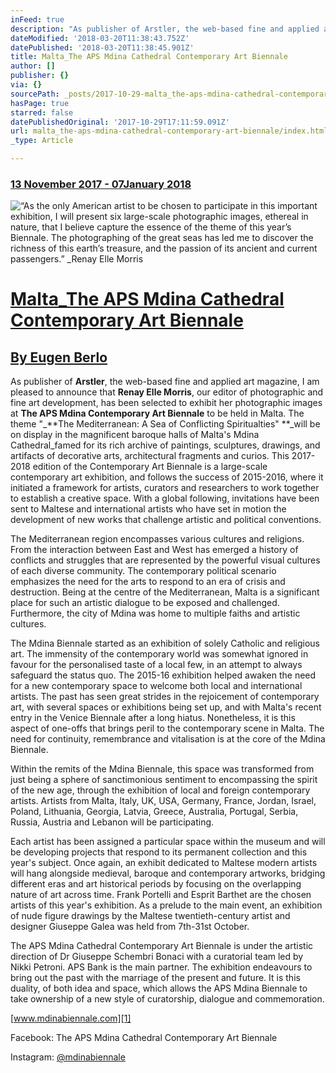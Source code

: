 ```yaml
---
inFeed: true
description: "As publisher of Arstler, the web-based fine and applied art magazine, I am pleased to announce that Renay Elle Morris, our editor of photographic and fine art development, has been selected to exhibit her photographic images at The APS Mdina Contemporary Art Biennale to be held in Malta. The theme “The Mediterranean: A Sea of Conflicting Spiritualties”\_will be on display in the magnificent baroque halls of Malta’s Mdina Cathedral_famed for its rich archive of paintings, sculptures, drawings, and artifacts of  decorative arts, architectural fragments and curios. This 2017-2018 edition of the Contemporary Art Biennale is a large-scale contemporary art exhibition, and follows the success of 2015-2016, where it initiated a framework for artists, curators and researchers to work together to establish a creative space. With a global following, invitations have been sent to Maltese and international artists who have set in motion the development of new works that challenge artistic and political conventions."
dateModified: '2018-03-20T11:38:43.752Z'
datePublished: '2018-03-20T11:38:45.901Z'
title: Malta_The APS Mdina Cathedral Contemporary Art Biennale
author: []
publisher: {}
via: {}
sourcePath: _posts/2017-10-29-malta_the-aps-mdina-cathedral-contemporary-art-biennale.md
hasPage: true
starred: false
datePublishedOriginal: '2017-10-29T17:11:59.091Z'
url: malta_the-aps-mdina-cathedral-contemporary-art-biennale/index.html
_type: Article

---
```

### **[13 November 2017 - 07January 2018][0]**
![“As the only American artist to be chosen to participate in this important exhibition, I will present six large-scale photographic images, ethereal in nature, that I believe capture the essence of the theme of this year’s Biennale.  The photographing of the great seas has led me to discover the richness of this earth’s treasure, and the passion of its ancient and current passengers.” _Renay Elle Morris 
](https://the-grid-user-content.s3-us-west-2.amazonaws.com/a04a55e8-0d97-460c-9e06-6b9c21b3a1fd.jpg)

# **[Malta\_The APS Mdina Cathedral Contemporary Art Biennale][0]**

## **[By Eugen Berlo][0]**

As publisher of **Arstler**, the web-based fine and applied art magazine, I am pleased to announce that **Renay Elle Morris**, our editor of photographic and fine art development, has been selected to exhibit her photographic images at **The APS Mdina Contemporary Art Biennale** to be held in Malta. The theme "_**The Mediterranean: A Sea of Conflicting Spiritualties" **_will be on display in the magnificent baroque halls of Malta's Mdina Cathedral\_famed for its rich archive of paintings, sculptures, drawings, and artifacts of decorative arts, architectural fragments and curios. This 2017-2018 edition of the Contemporary Art Biennale is a large-scale contemporary art exhibition, and follows the success of 2015-2016, where it initiated a framework for artists, curators and researchers to work together to establish a creative space. With a global following, invitations have been sent to Maltese and international artists who have set in motion the development of new works that challenge artistic and political conventions.

The Mediterranean region encompasses various cultures and religions. From the interaction between East and West has emerged a history of conflicts and struggles that are represented by the powerful visual cultures of each diverse community. The contemporary political scenario emphasizes the need for the arts to respond to an era of crisis and destruction. Being at the centre of the Mediterranean, Malta is a significant place for such an artistic dialogue to be exposed and challenged. Furthermore, the city of Mdina was home to multiple faiths and artistic cultures.

The Mdina Biennale started as an exhibition of solely Catholic and religious art. The immensity of the contemporary world was somewhat ignored in favour for the personalised taste of a local few, in an attempt to always safeguard the status quo. The 2015-16 exhibition helped awaken the need for a new contemporary space to welcome both local and international artists. The past has seen great strides in the rejoicement of contemporary art, with several spaces or exhibitions being set up, and with Malta's recent entry in the Venice Biennale after a long hiatus. Nonetheless, it is this aspect of one-offs that brings peril to the contemporary scene in Malta. The need for continuity, remembrance and vitalisation is at the core of the Mdina Biennale.

Within the remits of the Mdina Biennale, this space was transformed from just being a sphere of sanctimonious sentiment to encompassing the spirit of the new age, through the exhibition of local and foreign contemporary artists. Artists from Malta, Italy, UK, USA, Germany, France, Jordan, Israel, Poland, Lithuania, Georgia, Latvia, Greece, Australia, Portugal, Serbia, Russia, Austria and Lebanon will be participating.

Each artist has been assigned a particular space within the museum and will be developing projects that respond to its permanent collection and this year's subject. Once again, an exhibit dedicated to Maltese modern artists will hang alongside medieval, baroque and contemporary artworks, bridging different eras and art historical periods by focusing on the overlapping nature of art across time. Frank Portelli and Esprit Barthet are the chosen artists of this year's exhibition. As a prelude to the main event, an exhibition of nude figure drawings by the Maltese twentieth-century artist and designer Giuseppe Galea was held from 7th-31st October.

The APS Mdina Cathedral Contemporary Art Biennale is under the artistic direction of Dr Giuseppe Schembri Bonaci with a curatorial team led by Nikki Petroni. APS Bank is the main partner. The exhibition endeavours to bring out the past with the marriage of the present and future. It is this duality, of both idea and space, which allows the APS Mdina Biennale to take ownership of a new style of curatorship, dialogue and commemoration.

[www.mdinabiennale.com][1]

Facebook: The APS Mdina Cathedral Contemporary Art Biennale

Instagram: [@mdinabiennale][2]

[0]: http://arstler.com/malta_the-aps-mdina-cathedral-contemporary-art-biennale
[1]: http://www.mdinabiennale.com/
[2]: https://twitter.com/mdinabiennale